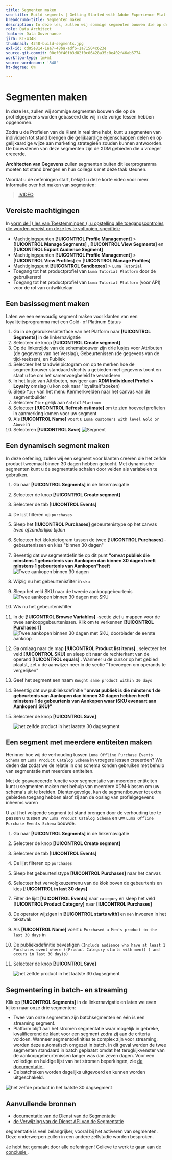 ```yaml
---
title: Segmenten maken
seo-title: Build segments | Getting Started with Adobe Experience Platform for Data Architects and Data Engineers
breadcrumb-title: Segmenten maken
description: In deze les, zullen wij sommige segmenten bouwen die op de profielgegevens worden gebaseerd die wij in de vorige lessen hebben ingegeten.
role: Data Architect
feature: Data Governance
jira: KT-4348
thumbnail: 4348-build-segments.jpg
exl-id: cd05e814-1ea7-48ba-adf6-1a71504c623e
source-git-commit: 00ef0f40fb3d82f0c06428a35c0e402f46ab6774
workflow-type: tm+mt
source-wordcount: '848'
ht-degree: 0%

---
```


# Segmenten maken

<!-- 30 min-->
In deze les, zullen wij sommige segmenten bouwen die op de profielgegevens worden gebaseerd die wij in de vorige lessen hebben opgenomen.

Zodra u de Profielen van de Klant in real time hebt, kunt u segmenten van individuen tot stand brengen die gelijkaardige eigenschappen delen en op gelijkaardige wijze aan marketing strategieën zouden kunnen antwoorden. De bouwstenen van deze segmenten zijn de XDM gebieden die u vroeger creeerde.

**Architecten van Gegevens** zullen segmenten buiten dit leerprogramma moeten tot stand brengen en hun collega&#39;s met deze taak steunen.

Voordat u de oefeningen start, bekijkt u deze korte video voor meer informatie over het maken van segmenten:
>[!VIDEO](https://video.tv.adobe.com/v/27254?learn=on)


## Vereiste machtigingen

In [ vorm de 1} les van Toestemmingen {, u opstelling alle toegangscontroles die worden vereist om deze les te voltooien, specifiek:](configure-permissions.md)

* Machtigingspunten **[!UICONTROL Profile Management]** > **[!UICONTROL Manage Segments]** , **[!UICONTROL View Segments]** en **[!UICONTROL Export Audience Segment]**
* Machtigingspunten **[!UICONTROL Profile Management]** > **[!UICONTROL View Profiles]** en **[!UICONTROL Manage Profiles]**
* Machtigingspunt **[!UICONTROL Sandboxes]** > `Luma Tutorial`
* Toegang tot het productprofiel van `Luma Tutorial Platform` door de gebruikersrol
* Toegang tot het productprofiel van `Luma Tutorial Platform` (voor API) voor de rol van ontwikkelaar

## Een basissegment maken

Laten we een eenvoudig segment maken voor klanten van een loyaliteitsprogramma met een Gold- of Platinum Status

1. Ga in de gebruikersinterface van het Platform naar **[!UICONTROL Segments]** in de linkernavigatie
1. Selecteer de knop **[!UICONTROL Create segment]**
1. Op de linkerzijde van de schemabouwer zijn drie lusjes voor Attributen (de gegevens van het Verslag), Gebeurtenissen (de gegevens van de tijd-reeksen), en Publiek
1. Selecteer het tandwielpictogram om op te merken hoe de segmentbouwer standaard slechts u gebieden met gegevens toont en staat u toe om het samenvoegbeleid te veranderen
1. In het lusje van Attributen, navigeer aan **XDM Individueel Profiel > Loyalty** omslag (u kon ook naar &quot;loyaliteit&quot;zoeken)
1. Sleep `Tier` van het menu Kenmerkvelden naar het canvas van de segmentbuilder
1. Selecteer `Tier` gelijk aan `Gold` of `Platinum`
1. Selecteer **[!UICONTROL Refresh estimate]** om te zien hoeveel profielen in aanmerking komen voor uw segment
1. Als **[!UICONTROL Name]** voert u `Luma customers with level Gold or Above` in
1. Selecteren **[!UICONTROL Save]**
   ![ Segment ](assets/segment-goldOrAbove.png)

<!--## Build a sequential segment-->

## Een dynamisch segment maken

In deze oefening, zullen wij een segment voor klanten creëren die het zelfde product tweemaal binnen 30 dagen hebben gekocht. Met dynamische segmenten kunt u de segmentatie schalen door velden als variabelen te gebruiken.

1. Ga naar **[!UICONTROL Segments]** in de linkernavigatie
1. Selecteer de knop **[!UICONTROL Create segment]**
1. Selecteer de tab **[!UICONTROL Events]**
1. De lijst filteren op `purchases`
1. Sleep het **[!UICONTROL Purchases]** gebeurtenistype op het canvas _twee afzonderlijke tijden_
1. Selecteer het klokpictogram tussen de twee **[!UICONTROL Purchases]** -gebeurtenissen en kies &quot;binnen 30 dagen&quot;
1. Bevestig dat uw segmentdefinitie op dit punt **&quot;omvat publiek die minstens 1 gebeurtenis van Aankopen dan binnen 30 dagen heeft minstens 1 gebeurtenis van Aankopen&quot;heeft**
   ![ Twee aankopen binnen 30 dagen ](assets/segment-twoPurchases.png)
1. Wijzig nu het gebeurtenisfilter in `sku`
1. Sleep het veld SKU naar de tweede aankoopgebeurtenis
   ![ Twee aankopen binnen 30 dagen met SKU ](assets/segment-twoPurchases-addSku.png)
1. Wis nu het gebeurtenisfilter
1. In de **[!UICONTROL Browse Variables]** -sectie ziet u mappen voor de twee aankoopgebeurtenissen. Klik om te verkennen **[!UICONTROL Purchases 1]**\
   ![ Twee aankopen binnen 30 dagen met SKU, doorblader de eerste aankoop ](assets/segment-twoPurchases-browsePurchaseOne.png)
1. Ga omlaag naar de map **[!UICONTROL Product list items]** , selecteer het veld **[!UICONTROL SKU]** en sleep dit naar de rechterkant van de operand **[!UICONTROL equals]** . Wanneer u de cursor op het gebied plaatst, zet u de aanwijzer neer in de sectie &quot;Toevoegen om operands te vergelijken&quot;
1. Geef het segment een naam `Bought same product within 30 days`
1. Bevestig dat uw publieksdefinitie **&quot;omvat publiek is die minstens 1 de gebeurtenis van Aankopen dan binnen 30 dagen hebben heeft minstens 1 de gebeurtenis van Aankopen waar (SKU evenaart aan Aankopen1 SKU)&quot;**
1. Selecteer de knop **[!UICONTROL Save]**

   ![ het zelfde product in het laatste 30 dagsegment ](assets/segment-boughtSameProduct.png)

## Een segment met meerdere entiteiten maken

Herinner hoe wij de verhouding tussen `Luma Offline Purchase Events Schema` en `Luma Product Catalog Schema` in vroegere lessen creeerden? We deden dat zodat we de relatie in ons schema konden gebruiken met behulp van segmentatie met meerdere entiteiten.

Met de geavanceerde functie voor segmentatie van meerdere entiteiten kunt u segmenten maken met behulp van meerdere XDM-klassen om uw schema&#39;s uit te breiden. Dientengevolge, kan de segmentbouwer tot extra gebieden toegang hebben alsof zij aan de opslag van profielgegevens inheems waren

U zult het volgende segment tot stand brengen door de verhouding toe te passen u tussen uw `Luma Product Catalog Schema` en uw `Luma Offline Purchase Events Schema` bouwde.

1. Ga naar **[!UICONTROL Segments]** in de linkernavigatie
1. Selecteer de knop **[!UICONTROL Create segment]**
1. Selecteer de tab **[!UICONTROL Events]**
1. De lijst filteren op `purchases`
1. Sleep het gebeurtenistype **[!UICONTROL Purchases]** naar het canvas
1. Selecteer het vervolgkeuzemenu van de klok boven de gebeurtenis en kies **[!UICONTROL in last 30 days]**
1. Filter de lijst **[!UICONTROL Events]** naar `category` en sleep het veld **[!UICONTROL Product Category]** naar **[!UICONTROL Purchases]**
1. De operator wijzigen in **[!UICONTROL starts with]** en `men` invoeren in het tekstvak
1. Als **[!UICONTROL Name]** voert u `Purchased a Men's product in the last 30 days` in
1. De publieksdefinitie bevestigen `(Include audience who have at least 1 Purchases event where ((Product Category starts with men)) ) and occurs in last 30 day(s)`
1. Selecteer de knop **[!UICONTROL Save]**

   ![ het zelfde product in het laatste 30 dagsegment ](assets/segment-purchasedMens.png)

## Segmentering in batch- en streaming

Klik op **[!UICONTROL Segments]** in de linkernavigatie en laten we even kijken naar onze drie segmenten:

* Twee van onze segmenten zijn batchsegmenten en één is een streaming segment.
* Platform blijft aan het stromen segmentatie waar mogelijk in gebreke, kwalificerend de klant voor een segment zodra zij aan de criteria voldoen. Wanneer segmentdefinities te complex zijn voor streaming, worden deze automatisch omgezet in batch. In dit geval werden de twee segmenten standaard in batch geplaatst omdat het terugkijkvenster van de aankoopgebeurtenissen langer was dan zeven dagen. Voor een volledige en huidige lijst van het stromen beperkingen, zie [ de documentatie ](https://experienceleague.adobe.com/docs/experience-platform/segmentation/ui/streaming-segmentation.html).
* De batchtaken worden dagelijks uitgevoerd en kunnen worden uitgeschakeld.

![ het zelfde product in het laatste 30 dagsegment ](assets/segment-review.png)

## Aanvullende bronnen

* [ documentatie van de Dienst van de Segmentatie ](https://experienceleague.adobe.com/docs/experience-platform/segmentation/home.html)
* [ de Verwijzing van de Dienst API van de Segmentatie ](https://www.adobe.io/experience-platform-apis/references/segmentation/)

segmentatie is veel belangrijker, vooral bij het activeren van segmenten. Deze onderwerpen zullen in een andere zelfstudie worden besproken.

Je hebt het gemaakt door alle oefeningen! Gelieve te werk te gaan aan de [ conclusie ](conclusion.md).
